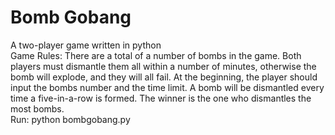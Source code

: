 # Bomb Gobang
A two-player game written in python<br>
Game Rules: There are a total of a number of bombs in the game. Both players must dismantle them all within a number of minutes, otherwise the bomb will explode, and they will all fail. At the beginning, the player should input the bombs number and the time limit. A bomb will be dismantled every time a five-in-a-row is formed. The winner is the one who dismantles the most bombs. <br>
Run: python bombgobang.py
